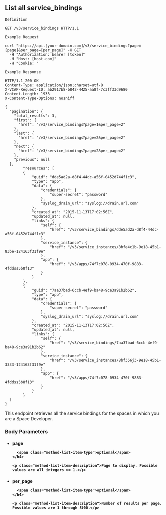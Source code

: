 ## List all service_bindings

```
Definition
```

```http
GET /v3/service_bindings HTTP/1.1
```

```
Example Request
```

```shell
curl "https://api.[your-domain.com]/v3/service_bindings?page=[page]&per_page=[per_page]" -X GET
  -H "Authorization: bearer [token]"
  -H "Host: [host.com]"
  -H "Cookie: "
```

```
Example Response
```

```http
HTTP/1.1 200 OK
Content-Type: application/json;charset=utf-8
X-VCAP-Request-ID: ab2917b8-b842-4425-aa8f-7c3ff33d9680
Content-Length: 1933
X-Content-Type-Options: nosniff

{
  "pagination": {
    "total_results": 3,
    "first": {
      "href": "/v3/service_bindings?page=1&per_page=2"
    },
    "last": {
      "href": "/v3/service_bindings?page=2&per_page=2"
    },
    "next": {
      "href": "/v3/service_bindings?page=2&per_page=2"
    },
    "previous": null
  },
		"resources": [
		{
			"guid": "dde5ad2a-d8f4-44dc-a56f-0452d744f1c3",
			"type": "app",
			"data": {
				"credentials": {
					"super-secret": "password"
				},
				"syslog_drain_url": "syslog://drain.url.com"
			},
			"created_at": "2015-11-13T17:02:56Z",
			"updated_at": null,
			"links": {
				"self": {
					"href": "/v3/service_bindings/dde5ad2a-d8f4-44dc-a56f-0452d744f1c3"
				},
				"service_instance": {
					"href": "/v3/service_instances/8bfe4c1b-9e18-45b1-83be-124163f31f9e"
				},
				"app": {
					"href": "/v3/apps/74f7c078-0934-470f-9883-4fddss5b8f13"
				}
			}
		},
		{
			"guid": "7aa37bad-6ccb-4ef9-ba48-9ce3a91b2b62",
			"type": "app",
			"data": {
				"credentials": {
					"super-secret": "password"
				},
				"syslog_drain_url": "syslog://drain.url.com"
			},
			"created_at": "2015-11-13T17:02:56Z",
			"updated_at": null,
			"links": {
				"self": {
					"href": "/v3/service_bindings/7aa37bad-6ccb-4ef9-ba48-9ce3a91b2b62"
				},
				"service_instance": {
					"href": "/v3/service_instances/8bf356j3-9e18-45b1-3333-124163f31f9e"
				},
				"app": {
					"href": "/v3/apps/74f7c078-0934-470f-9883-4fddss5b8f13"
				}
			}
		}
  ]
}
```

This endpoint retrieves all the service bindings for the spaces in which you are a Space Developer.

### Body Parameters

<ul class="method-list-group">
  <li class="method-list-item">
    <h4 class="method-list-item-label">
      page

      <span class="method-list-item-type">optional</span>
    </h4>

    <p class="method-list-item-description">Page to display. Possible values are all integers >= 1.</p>
  </li>
  <li class="method-list-item">
    <h4 class="method-list-item-label">
      per_page

      <span class="method-list-item-type">optional</span>
    </h4>

    <p class="method-list-item-description">Number of results per page. Possible values are 1 through 5000.</p>
  </li>
</ul>
